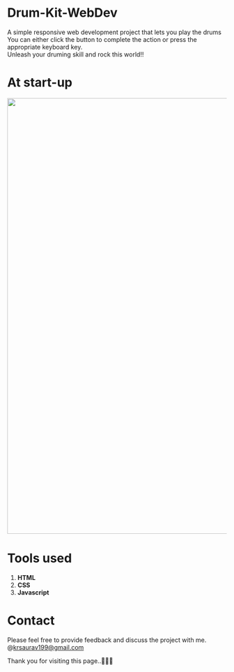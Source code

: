 # Drum-Kit-WebDev
A simple responsive web development project that lets you play the drums <br>
You can either click the button to complete the action or press the appropriate keyboard key.
<br > Unleash your druming skill and rock this world!! 


# At start-up
<img src="https://github.com/Kumar-Saurav02/Drum-Kit-WebDev/assets/105942875/0a3037b2-2a4d-4042-b0f5-fa653da9e757" width="1000">

# Tools used
<ol>
  <li><b>HTML</b></li>
  <li><b>CSS</b></li>
  <li><b>Javascript</b></li>
</ol>

# Contact
Please feel free to provide feedback and discuss the project with me. @krsaurav199@gmail.com

Thank you for visiting this page..🙏🙏🙏
